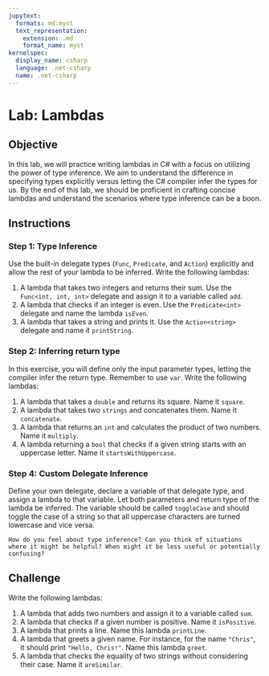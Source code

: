 ```yaml
---
jupytext:
  formats: md:myst
  text_representation:
    extension: .md
    format_name: myst
kernelspec:
  display_name: csharp
  language: .net-csharp
  name: .net-csharp
---
```


# Lab: Lambdas

## Objective

In this lab, we will practice writing lambdas in C# with a focus on utilizing the power of type inference. We aim to understand the difference in specifying types explicitly versus letting the C# compiler infer the types for us. By the end of this lab, we should be proficient in crafting concise lambdas and understand the scenarios where type inference can be a boon.

## Instructions

### Step 1: Type Inference

Use the built-in delegate types (`Func`, `Predicate`, and `Action`) explicitly and allow the rest of your lambda to be inferred. Write the following lambdas:

1. A lambda that takes two integers and returns their sum. Use the `Func<int, int, int>` delegate and assign it to a variable called `add`.
2. A lambda that checks if an integer is even. Use the `Predicate<int>` delegate and name the lambda `isEven`.
3. A lambda that takes a string and prints it. Use the `Action<string>` delegate and name it `printString`.

### Step 2: Inferring return type

In this exercise, you will define only the input parameter types, letting the compiler infer the return type. Remember to use `var`. Write the following lambdas:

1. A lambda that takes a `double` and returns its square. Name it `square`.
2. A lambda that takes two `strings` and concatenates them. Name it `concatenate`.
3. A lambda that returns an `int` and calculates the product of two numbers. Name it `multiply`.
4. A lambda returning a `bool` that checks if a given string starts with an uppercase letter. Name it `startsWithUppercase`.

### Step 4: Custom Delegate Inference

Define your own delegate, declare a variable of that delegate type, and assign a lambda to that variable. Let both parameters and return type of the lambda be inferred.
The variable should be called `toggleCase` and should toggle the case of a string so that all uppercase characters are turned lowercase and vice versa.

```{admonition} 🤔 Reflection
How do you feel about type inference? Can you think of situations where it might be helpful? When might it be less useful or potentially confusing?
```

## Challenge

Write the following lambdas:

1. A lambda that adds two numbers and assign it to a variable called `sum`.
2. A lambda that checks if a given number is positive. Name it `isPositive`.
3. A lambda that prints a line. Name this lambda `printLine`.
4. A lambda that greets a given name. For instance, for the name `"Chris"`, it should print `"Hello, Chris!"`. Name this lambda `greet`.
2. A lambda that checks the equality of two strings without considering their case. Name it `areSimilar`.



